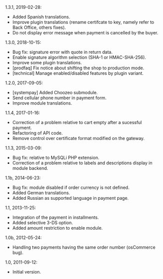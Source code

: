 1.3.1, 2019-02-28:
- Added Spanish translations.
- Improve plugin translations (rename certifcate to key, namely refer to Back Office, others fixes).
- Do not display error message when payment is cancelled by the buyer.

1.3.0, 2018-10-15:
- Bug fix: signature error with quote in return data.
- Enable signature algorithm selection (SHA-1 or HMAC-SHA-256).
- Improve some plugin translations.
- [prodfaq] Fix notice about shifting the shop to production mode.
- [technical] Manage enabled/disabled features by plugin variant.

1.2.0, 2017-09-05:
- [systempay] Added Choozeo submodule.
- Send cellular phone number in payment form.
- Improve module translations.

1.1.4, 2017-01-16:
- Correction of a problem relative to cart empty after a sucessful payment.
- Refactoring of API code.
- Remove control over certificate format modified on the gateway.

1.1.3, 2015-03-09:
- Bug fix: relative to MySQLi PHP extension.
- Correction of a problem relative to labels and descriptions display in module backend.

1.1b, 2014-06-23:
- Bug fix: module disabled if order currency is not defined.
- Added German translations.
- Added Russian as supported language in payment page.

1.1, 2013-11-25:
- Integration of the payment in installments.
- Added selective 3-DS option.
- Added amount restriction to enable module.

1.0b, 2012-05-24:
- Handling two payments having the same order number (osCommerce bug).

1.0, 2011-09-12:
- Initial version.
